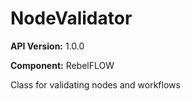 # NodeValidator

**API Version:** 1.0.0

**Component:** RebelFLOW

Class for validating nodes and workflows

